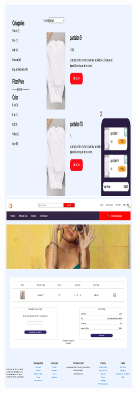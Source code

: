 <div style="display:flex; gap:20px;  flex-direction: column;">
<div>
<img   width="400px" height="600" alt="" src="src/assets/img3.png">
<img width="400px" height="600" alt="" src="src/assets/img1.png">
</div>

<img width="1000px"   alt="" src="src/assets/img2.png">
</div>


